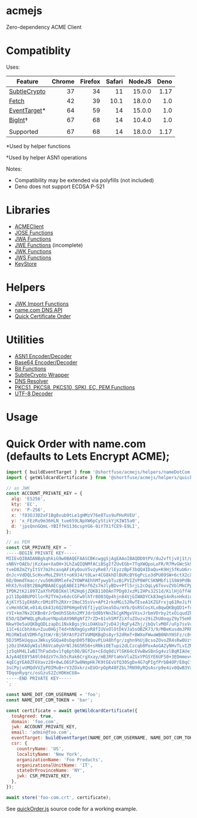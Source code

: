 # acmejs

Zero-dependency ACME Client

# Compatiblity

Uses:

| Feature                                                                                            | Chrome | Firefox | Safari | NodeJS | Deno |
| -------------------------------------------------------------------------------------------------- | -----: | ------: | -----: | -----: | ---: |
| [SubtleCrypto](https://developer.mozilla.org/en-US/docs/Web/API/SubtleCrypto)                      |     37 |      34 |     11 | 15.0.0 | 1.17 |
| [Fetch](https://developer.mozilla.org/en-US/docs/Web/API/Fetch)                                    |     42 |      39 |   10.1 | 18.0.0 |  1.0 |
| [EventTarget](https://developer.mozilla.org/en-US/docs/Web/API/EventTarget/EventTarget)*           |     64 |      59 |     14 | 15.0.0 |  1.0 |
| [BigInt](https://developer.mozilla.org/en-US/docs/Web/JavaScript/Reference/Global_Objects/BigInt)† |     67 |      68 |     14 | 10.4.0 |  1.0 |
|                                                                                                    |        |         |        |        |      |
| Supported                                                                                          |     67 |      68 |     14 | 18.0.0 | 1.17 |

*Used by helper functions

†Used by helper ASN1 operations

Notes:

* Compatibility may be extended via polyfills (not included)
* Deno does not support ECDSA P-521


# Libraries

* [ACMEClient](./lib/ACMEAgent.js)
* [JOSE Functions](./lib/jose.js)
* [JWA Functions](./lib/jwa.js)
* [JWE Functions](./lib/jwe.js) (incomplete)
* [JWK Functions](./lib/jwk.js)
* [JWS Functions](./lib/jws.js)
* [KeyStore](./lib/KeyStore.js)

# Helpers

* [JWK Import Functions](./helpers/jwkImporter.js)
* [name.com DNS API](./lib/nameDotCom.js)
* [Quick Certificate Order](./lib/quickOrder.js)

# Utilities

 * [ASN1 Encoder/Decoder](./utils/asn1.js)
 * [Base64 Encoder/Decoder](./utils/base64.js)
 * [Bit Functions](./utils/bit.js)
 * [SubtleCrypto Wrapper](./utils/crypto.js)
 * [DNS Resolver](./utils/dns.js)
 * [PKCS1, PKCS8, PKCS10, SPKI, EC, PEM Functions](./utils/certificate.js)
 * [UTF-8 Decoder](./utils/utf8.js)

# Usage


# Quick Order with name.com (defaults to Lets Encrypt ACME);

````js
import { buildEventTarget } from '@shortfuse/acmejs/helpers/nameDotCom.js';
import { getWildcardCertificate } from '@shortfuse/acmejs/helpers/quickOrder.js';

// as JWK
const ACCOUNT_PRIVATE_KEY = {
  alg: 'ES256',
  kty: 'EC',
  crv: 'P-256',
  x: 'f83OJ3D2xF1Bg8vub9tLe1gHMzV76e8Tus9uPHvRVEU',
  y: 'x_FEzRu9m36HLN_tue659LNpXW6pCyStikYjKIWI5a0',
  d: 'jpsQnnGQmL-YBIffH1136cspYG6-0iY7X1fCE9-E9LI',
};

// as PEM
const CSR_PRIVATE_KEY = `
-----BEGIN PRIVATE KEY-----
MIIEvQIBADANBgkqhkiG9w0BAQEFAASCBKcwggSjAgEAAoIBAQDD0tPV/du2vftjvXj1t/gXTK39
sNBVrOAEb/jKzXae+Xa0H+3LhZaQIQNMfACiBSgIfZUvEGb+7TqXWQpoLoFR/R7MvGWcSk98JyrV
tveD8ZmZYyItSY7m2hcasqAFiKyOouV5vzyRe87/lEyzzBpF3bQQ4IDaQu+K9Hj5fKuU6rrOeOhs
dnJc+VdDQLScHxvMoLZ9Vtt+oK9J4/tOLwr4CG8khDlBURcBY6gPcLo3dPU09SW+6ctX2cX4mkXx
6O/0mmdTmacr/vu50KdRMleFeZYOWPAEhhMfywybTuzBiPVIZVP8WFCSKNMbfi1S9A9PdBqnebww
HhX3/hsEBt2BAgMBAAECggEABEI1P6nf6Zs7mJlyBDv+Pfl5rjL2cOqLy6TovvZVblMkCPpJyFuN
IPDK2tK2i897ZaXfhPDBIKmllM2Hq6jZQKB110OAnTPDg0JxzMiIHPs32S1d/KilHjGff4Hjd4NX
p1l1Dp8BUPOllorR2TYm2x6dcCGFw9lhTr8O03Qp4hjn84VjGIWADYCk83mgS4nRsnHkdiqYnWx1
AjKlY51yEK6RcrDMi0Th2RXrrINoC35sVv+APt2rkoMGi52RwTEseA1KZGFrxjq61ReJif6p2VXE
cvHeX6CWLx014LGk43z6Q28P6HgeEVEfIjyqCUea5Du/mYb/QsRSCosXLxBqwQKBgQD1+fdC9ZiM
rVI+km7Nx2CKBn8rJrDmUh5SbXn2MYJdrUd8bYNnZkCgKMgxVXsvJrbmVOrby2txOiqudZkk5mD3
E5O/QZWPWQLgRu8ueYNpobAX9NRgNfZ7rZD+81vh5MfZiXfuZOuzv29iZhU0oqyZ9y75eHkLdrer
NkwYOe5aUQKBgQDLzapDi1NxkBgsj9iiO4KUa7jvD4JjRqFy4Zhj/jbQvlvM0F/uFp7sxVcHGx4r
11C+6iCbhX4u+Zuu0HGjT4d+hNXmgGyxR8fIUVxOlOtDkVJa5sOBZK73/9/MBeKusdmJPRhalZQf
MUJRWIoEVDMhfg3tW/rBj5RYAtP2dTVUMQKBgDs8yr52dRmT+BWXoFWwaWB0NhYHSFz/c8v4D4Ip
5DJ5M5kUqquxJWksySGQa40sbqnD05fBQovPLU48hfgr/zghn9hUjBcsoZOvoZR4sRw0UztBvA+7
jzOz1hKAOyWIulR6Vca0yUrNlJ6G5R56+sRNkiOETupi2dLCzcqb0PoxAoGAZyNHvTLvIZN4iGSr
jz5qkM4LIwBIThFadxbv1fq6pt0O/BGf2o+cEdq0diYlGK64cEVwBwSBnSg4vzlBqRIAUejLjwED
AJyA4EE8Y5A9l04dzV7nJb5cRak6CrgXxay/mBJRFtaHxVlaZGxYPGSYE6UFS0+3EOmmevvDZQBf
4qECgYEA0ZF6Vavz28+8wLO6SP3w8NmpHk7K9tGEvUfQ30SgDx4G7qPIgfPrbB4OP/E0qCfsIImi
3sCPpjvUMQdVVZyPOIMuB+rV3ZOxkrzxEUOrpOpR48FZbL7RN90yRQsAsrp9e4iv8QwB3VxLe7X0
TDqqnRyqrc/osGzuS2ZcHOKmCU8=
-----END PRIVATE KEY-----
`;

const NAME_DOT_COM_USERNAME = 'foo';
const NAME_DOT_COM_TOKEN = 'bar';

const certificate = await getWildcardCertificate({
  tosAgreed: true,
  domain: 'foo.com',
  jwk: ACCOUNT_PRIVATE_KEY,
  email: 'admin@foo.com',
  eventTarget: buildEventTarget(NAME_DOT_COM_USERNAME, NAME_DOT_COM_TOKEN),
  csr: {
    countryName: 'US',
    localityName: 'New York',
    organizationName: 'Foo Products',
    organizationalUnitName: 'IT',
    stateOrProvinceName: 'NY',
    jwk: CSR_PRIVATE_KEY,
  },
});

await store('foo-com.crt', certificate);
````

See [quickOrder.js](./helpers/quickOrder.js) source code for a working example.
